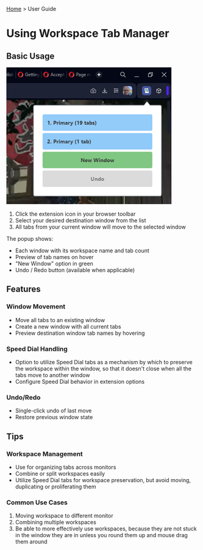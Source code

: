 [Home](../index.md) > User Guide

# Using Workspace Tab Manager

## Basic Usage

![Extension popup showing workspace windows list with tab counts and undo/redo buttons](../images/popup.png)

1. Click the extension icon in your browser toolbar
2. Select your desired destination window from the list
3. All tabs from your current window will move to the selected window

The popup shows:

- Each window with its workspace name and tab count
- Preview of tab names on hover
- "New Window" option in green
- Undo / Redo button (available when applicable)

## Features

### Window Movement

- Move all tabs to an existing window
- Create a new window with all current tabs
- Preview destination window tab names by hovering

### Speed Dial Handling

- Option to utilize Speed Dial tabs as a mechanism by which to preserve the workspace within the window, so that it doesn't close when all the tabs move to another window
- Configure Speed Dial behavior in extension options

### Undo/Redo

- Single-click undo of last move
- Restore previous window state

## Tips

### Workspace Management

- Use for organizing tabs across monitors
- Combine or split workspaces easily
- Utilize Speed Dial tabs for workspace preservation, but avoid moving, duplicating or proliferating them

### Common Use Cases

1. Moving workspace to different monitor
2. Combining multiple workspaces
3. Be able to more effectively use workspaces, because they are not stuck in the window they are in unless you round them up and mouse drag them around
